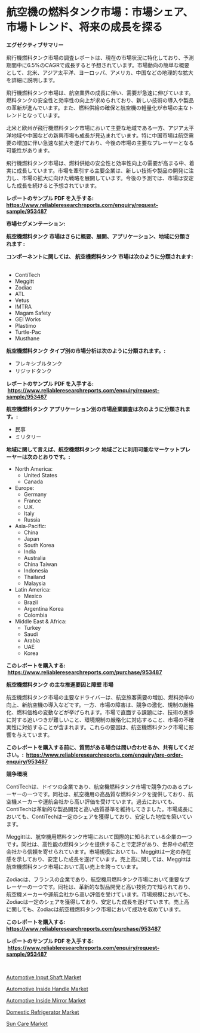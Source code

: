 <p><h1>航空機の燃料タンク市場：市場シェア、市場トレンド、将来の成長を探る</h1></p><p><strong>エグゼクティブサマリー</strong></p>
<p><p>飛行機燃料タンク市場の調査レポートは、現在の市場状況に特化しており、予測期間中に6.5%のCAGRで成長すると予想されています。市場動向の簡単な概要として、北米、アジア太平洋、ヨーロッパ、アメリカ、中国などの地理的な拡大を詳細に説明します。</p><p>飛行機燃料タンク市場は、航空業界の成長に伴い、需要が急速に伸びています。燃料タンクの安全性と効率性の向上が求められており、新しい技術の導入や製品の革新が進んでいます。また、燃料供給の確保と航空機の軽量化が市場の主なトレンドとなっています。</p><p>北米と欧州が飛行機燃料タンク市場において主要な地域である一方、アジア太平洋地域や中国などの新興市場も成長が見込まれています。特に中国市場は航空需要の増加に伴い急速な拡大を遂げており、今後の市場の主要なプレーヤーとなる可能性があります。</p><p>飛行機燃料タンク市場は、燃料供給の安全性と効率性向上の需要が高まる中、着実に成長しています。市場を牽引する主要企業は、新しい技術や製品の開発に注力し、市場の拡大に向けた戦略を展開しています。今後の予測では、市場は安定した成長を続けると予想されています。</p></p>
<p><strong>レポートのサンプル PDF を入手する: <a href="https://www.reliableresearchreports.com/enquiry/request-sample/953487">https://www.reliableresearchreports.com/enquiry/request-sample/953487</a></strong></p>
<p><strong>市場セグメンテーション:</strong></p>
<p><strong> 航空機燃料タンク 市場はさらに概要、展開、アプリケーション、地域に分類されます :</strong></p>
<p><strong>コンポーネントに関しては、 航空機燃料タンク 市場は次のように分類されます: &nbsp;</strong></p>
<p><ul><li>ContiTech</li><li>Meggitt</li><li>Zodiac</li><li>ATL</li><li>Vetus</li><li>IMTRA</li><li>Magam Safety</li><li>GEI Works</li><li>Plastimo</li><li>Turtle-Pac</li><li>Musthane</li></ul></p>
<p><strong> 航空機燃料タンク タイプ別の市場分析は次のように分類されます。:</strong></p>
<p><ul><li>フレキシブルタンク</li><li>リジッドタンク</li></ul></p>
<p><strong>レポートのサンプル PDF を入手する: &nbsp;<a href="https://www.reliableresearchreports.com/enquiry/request-sample/953487">https://www.reliableresearchreports.com/enquiry/request-sample/953487</a></strong></p>
<p><strong> 航空機燃料タンク アプリケーション別の市場産業調査は次のように分類されます。:</strong></p>
<p><ul><li>民事</li><li>ミリタリー</li></ul></p>
<p><strong>地域に関して言えば、航空機燃料タンク 地域ごとに利用可能なマーケットプレーヤーは次のとおりです。:</strong></p>
<p><ul>
    <li>
        North America:
        <ul>
            <li>United States</li>
            <li>Canada</li>
        </ul>
    </li>
    <li>
        Europe:
        <ul>
            <li>Germany</li>
            <li>France</li>
            <li>U.K.</li>
            <li>Italy</li>
            <li>Russia</li>
        </ul>
    </li>
    <li>
        Asia-Pacific:
        <ul>
            <li>China</li>
            <li>Japan</li>
            <li>South Korea</li>
            <li>India</li>
            <li>Australia</li>
            <li>China Taiwan</li>
            <li>Indonesia</li>
            <li>Thailand</li>
            <li>Malaysia</li>
        </ul>
    </li>
    <li>
        Latin America:
        <ul>
            <li>Mexico</li>
            <li>Brazil</li>
            <li>Argentina Korea</li>
            <li>Colombia</li>
        </ul>
    </li>
    <li>
        Middle East & Africa:
        <ul>
            <li>Turkey</li>
            <li>Saudi</li>
            <li>Arabia</li>
            <li>UAE</li>
            <li>Korea</li>
        </ul>
    </li>
    </ul></p>
<p><strong>このレポートを購入する: &nbsp;<a href="https://www.reliableresearchreports.com/purchase/953487">https://www.reliableresearchreports.com/purchase/953487</a></strong></p>
<p><strong>航空機燃料タンク の主な推進要因と障壁 市場</strong></p>
<p><p>航空機燃料タンク市場の主要なドライバーは、航空旅客需要の増加、燃料効率の向上、新航空機の導入などです。一方、市場の障害は、競争の激化、規制の厳格化、燃料価格の変動などが挙げられます。市場で直面する課題には、技術の進歩に対する追いつきが難しいこと、環境規制の厳格化に対応すること、市場の不確実性に対処することが含まれます。これらの要因は、航空機燃料タンク市場に影響を与えています。</p></p>
<p><strong>このレポートを購入する前に、質問がある場合は問い合わせるか、共有してください。:&nbsp; <a href="https://www.reliableresearchreports.com/enquiry/pre-order-enquiry/953487">https://www.reliableresearchreports.com/enquiry/pre-order-enquiry/953487</a></strong></p>
<p><strong>競争環境</strong></p>
<p><p>ContiTechは、ドイツの企業であり、航空機燃料タンク市場で競争力のあるプレーヤーの一つです。同社は、航空機用の高品質な燃料タンクを提供しており、航空機メーカーや運航会社から高い評価を受けています。過去においても、ContiTechは革新的な製品開発と高い品質基準を維持してきました。市場成長においても、ContiTechは一定のシェアを獲得しており、安定した地位を築いています。</p><p>Meggittは、航空機用燃料タンク市場において国際的に知られている企業の一つです。同社は、高性能の燃料タンクを提供することで定評があり、世界中の航空会社から信頼を寄せられています。市場規模においても、Meggittは一定の存在感を示しており、安定した成長を遂げています。売上高に関しては、Meggittは航空機燃料タンク市場において高い売上を誇っています。</p><p>Zodiacは、フランスの企業であり、航空機用燃料タンク市場において重要なプレーヤーの一つです。同社は、革新的な製品開発と高い技術力で知られており、航空機メーカーや運航会社から高い評価を受けています。市場規模においても、Zodiacは一定のシェアを獲得しており、安定した成長を遂げています。売上高に関しても、Zodiacは航空機燃料タンク市場において成功を収めています。</p></p>
<p><strong>このレポートを購入する: &nbsp; <a href="https://www.reliableresearchreports.com/purchase/953487">https://www.reliableresearchreports.com/purchase/953487</a></strong></p>
<p><strong>レポートのサンプル PDF を入手する: &nbsp;<a href="https://www.reliableresearchreports.com/enquiry/request-sample/953487">https://www.reliableresearchreports.com/enquiry/request-sample/953487</a></strong><strong></strong></p>
<p>&nbsp;</p>
<p><p><a href="https://cautious-neon-760.notion.site/Global-Automotive-Input-Shaft-Market-by-Types-Applications-and-Major-Players-with-Regional-Growth-834a04f95af7411e9b411290a03eb723">Automotive Input Shaft Market</a></p><p><a href="https://spotless-saver-8fd.notion.site/Automotive-Inside-Handle-Market-Dynamics-2024-2031-Also-about-Its-Market-Trends-Projections-and-O-a63ab825a0c64732bd763c4032971059">Automotive Inside Handle Market</a></p><p><a href="https://gentle-editor-9db.notion.site/Automotive-Inside-Mirror-Market-Research-Report-Provides-thorough-Industry-Overview-which-offers-an-79e3911043454a00849a38180fe1609f">Automotive Inside Mirror Market</a></p><p><a href="https://view.publitas.com/reportprime-1/domestic-refrigerator-market-growth-market-trends-covid-19-impact-and-forecasts-for-period-from-2024-2031/">Domestic Refrigerator Market</a></p><p><a href="https://view.publitas.com/reportprime-1/sun-care-market-a-comprehensive-report-of-its-market-share-growth-trends-2024-2031/">Sun Care Market</a></p></p>